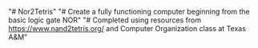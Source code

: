 "# Nor2Tetris" 
"# Create a fully functioning computer beginning from the basic logic gate NOR"
"# Completed using resources from https://www.nand2tetris.org/ and Computer Organization class at Texas A&M"

